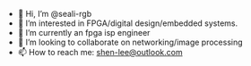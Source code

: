 - 👋 Hi, I’m @seali-rgb
- 👀 I’m interested in FPGA/digital design/embedded systems.
- 🌱 I’m currently an fpga isp engineer
- 💞️ I’m looking to collaborate on networking/image processing
- 📫 How to reach me: shen-lee@outlook.com

<!---
seali-rgb/seali-rgb is a ✨ special ✨ repository because its `README.md` (this file) appears on your GitHub profile.
You can click the Preview link to take a look at your changes.
--->
